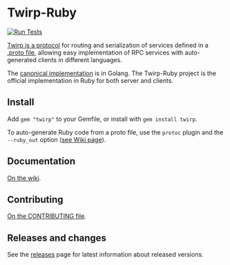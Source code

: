 # Twirp-Ruby

[![Run Tests](https://github.com/github/twirp-ruby/actions/workflows/tests.yml/badge.svg)](https://github.com/github/twirp-ruby/actions/workflows/tests.yml)

[Twirp is a protocol](https://github.github.io/twirp/docs/spec_v5.html) for routing and serialization of services defined in a [.proto file](https://developers.google.com/protocol-buffers/docs/proto3), allowing easy implementation of RPC services with auto-generated clients in different languages.

The [canonical implementation](https://github.com/twitchtv/twirp) is in Golang. The Twirp-Ruby project is the official implementation in Ruby for both server and clients.


## Install

Add `gem "twirp"` to your Gemfile, or install with `gem install twirp`.

To auto-generate Ruby code from a proto file, use the `protoc` plugin and the `--ruby_out` option ([see Wiki page](https://github.com/github/twirp-ruby/wiki/Code-Generation)).


## Documentation

[On the wiki](https://github.com/github/twirp-ruby/wiki).


## Contributing

[On the CONTRIBUTING file](CONTRIBUTING.md).

## Releases and changes

See the [releases](https://github.com/github/twirp-ruby/releases) page for latest information about released versions.
